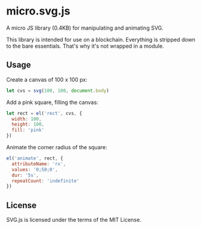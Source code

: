 # micro.svg.js
A micro JS library (0.4KB) for manipulating and animating SVG.

This library is intended for use on a blockchain. Everything is stripped down to
the bare essentials. That's why it's not wrapped in a module.

## Usage

Create a canvas of 100 x 100 px:

```js
let cvs = svg(100, 100, document.body)
```

Add a pink square, filling the canvas:

```js
let rect = el('rect', cvs, {
  width: 100,
  height: 100,
  fill: 'pink'
})
```

Animate the corner radius of the square:

```js
el('animate', rect, {
  attributeName: 'rx',
  values: '0;50;0',
  dur: '5s',
  repeatCount: 'indefinite'
})
````

## License
SVG.js is licensed under the terms of the MIT License.

